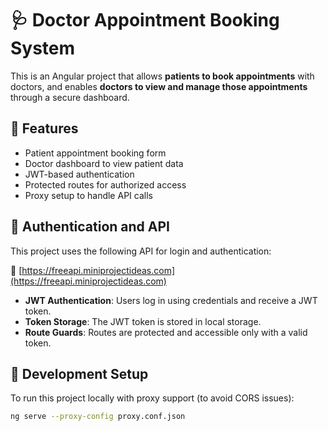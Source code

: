 # 🩺 Doctor Appointment Booking System

This is an Angular project that allows **patients to book appointments** with doctors, and enables **doctors to view and manage those appointments** through a secure dashboard.

## 🚀 Features

- Patient appointment booking form
- Doctor dashboard to view patient data
- JWT-based authentication
- Protected routes for authorized access
- Proxy setup to handle API calls

## 🔐 Authentication and API

This project uses the following API for login and authentication:

🔗 [https://freeapi.miniprojectideas.com](https://freeapi.miniprojectideas.com)

- **JWT Authentication**: Users log in using credentials and receive a JWT token.
- **Token Storage**: The JWT token is stored in local storage.
- **Route Guards**: Routes are protected and accessible only with a valid token.

## 🔧 Development Setup

To run this project locally with proxy support (to avoid CORS issues):

```bash
ng serve --proxy-config proxy.conf.json
```
